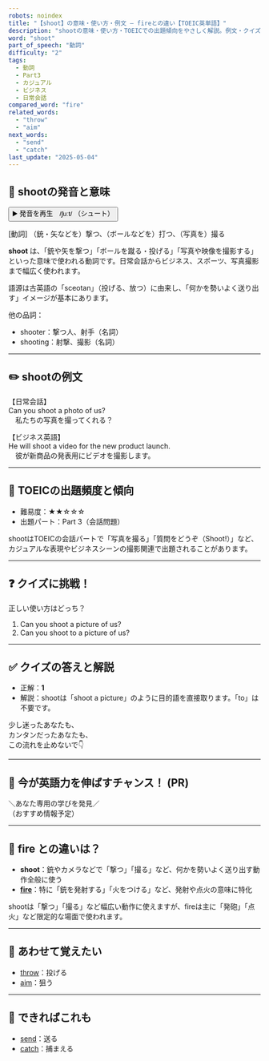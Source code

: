 ```yaml
---
robots: noindex
title: "【shoot】の意味・使い方・例文 ― fireとの違い【TOEIC英単語】"
description: "shootの意味・使い方・TOEICでの出題傾向をやさしく解説。例文・クイズ付きでfireとの違いもわかりやすく学べます。"
word: "shoot"
part_of_speech: "動詞"
difficulty: "2"
tags:
  - 動詞
  - Part3
  - カジュアル
  - ビジネス
  - 日常会話
compared_word: "fire"
related_words:
  - "throw"
  - "aim"
next_words:
  - "send"
  - "catch"
last_update: "2025-05-04"
---
```


## 🔰 shootの発音と意味

<button class="play-audio" onclick="playTTS('shoot')">
  <span class="play-audio-main">
    ▶️ 発音を再生　/ʃuːt/
  </span>
  <span class="play-audio-sub">
    （シュート）
  </span>
</button>

[動詞] （銃・矢などを）撃つ、（ボールなどを）打つ、（写真を）撮る

**shoot** は、「銃や矢を撃つ」「ボールを蹴る・投げる」「写真や映像を撮影する」といった意味で使われる動詞です。日常会話からビジネス、スポーツ、写真撮影まで幅広く使われます。

語源は古英語の「sceotan」（投げる、放つ）に由来し、「何かを勢いよく送り出す」イメージが基本にあります。

他の品詞：  
- shooter：撃つ人、射手（名詞）
- shooting：射撃、撮影（名詞）

---

## ✏️ shootの例文

【日常会話】  
Can you shoot a photo of us?  
　私たちの写真を撮ってくれる？

【ビジネス英語】  
He will shoot a video for the new product launch.  
　彼が新商品の発表用にビデオを撮影します。

---

## 🎯 TOEICの出題頻度と傾向

- 難易度：★★☆☆☆
- 出題パート：Part 3（会話問題）

shootはTOEICの会話パートで「写真を撮る」「質問をどうぞ（Shoot!）」など、カジュアルな表現やビジネスシーンの撮影関連で出題されることがあります。

---

## ❓ クイズに挑戦！

正しい使い方はどっち？

1. Can you shoot a picture of us?  
2. Can you shoot to a picture of us?

---

## ✅ クイズの答えと解説

- 正解：**1**
- 解説：shootは「shoot a picture」のように目的語を直接取ります。「to」は不要です。

少し迷ったあなたも、  
カンタンだったあなたも、  
この流れを止めないで👇️

---

## 🚀 今が英語力を伸ばすチャンス！ (PR)

<div class="info-center">
＼あなた専用の学びを発見／<br>  
（おすすめ情報予定）
</div>

---

## 🤔  fire との違いは？

- **shoot**：銃やカメラなどで「撃つ」「撮る」など、何かを勢いよく送り出す動作全般に使う
- **[fire](/fire)**：特に「銃を発射する」「火をつける」など、発射や点火の意味に特化

shootは「撃つ」「撮る」など幅広い動作に使えますが、fireは主に「発砲」「点火」など限定的な場面で使われます。

---

## 🧩 あわせて覚えたい

- [throw](/throw)：投げる
- [aim](/aim)：狙う

---

## 📖 できればこれも

- [send](/send)：送る
- [catch](/catch)：捕まえる

<!-- cvid: aid36_bid22 -->
